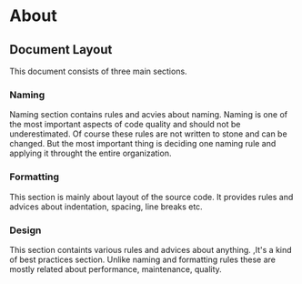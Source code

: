 # About


## Document Layout

This document consists of three main sections.

### Naming 

Naming section contains rules and acvies about naming. Naming is one of the most important aspects of code quality and should not be underestimated.
Of course these rules are not written to stone and can be changed. But the most important thing is deciding one naming rule and applying it throught the entire organization.

### Formatting

This section is mainly about layout of the source code. It provides rules and advices about indentation, spacing, line breaks etc.

### Design

This section containts various rules and advices about anything. ,It's a kind of best practices section. Unlike naming and formatting rules these are mostly related about performance, maintenance, quality. 